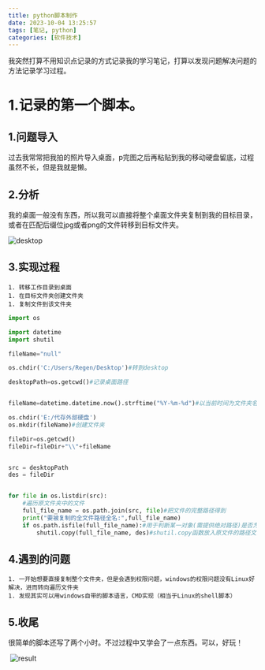 ```yaml
---
title: python脚本制作
date: 2023-10-04 13:25:57
tags: [笔记, python]
categories: [软件技术]
---
```


​	我突然打算不用知识点记录的方式记录我的学习笔记，打算以发现问题解决问题的方法记录学习过程。

# 1.记录的第一个脚本。

## 	1.问题导入

​	过去我常常把我拍的照片导入桌面，p完图之后再粘贴到我的移动硬盘留底，过程虽然不长，但是我就是懒。

## 	2.分析

​	我的桌面一般没有东西，所以我可以直接将整个桌面文件夹复制到我的目标目录，或者在匹配后缀位jpg或者png的文件转移到目标文件夹。

![desktop](../images/desktop.png)

## 3.实现过程

	1. 转移工作目录到桌面
	1. 在目标文件夹创建文件夹
	1. 复制文件到该文件夹

```python
import os

import datetime
import shutil

fileName="null"

os.chdir('C:/Users/Regen/Desktop')#转到desktop

desktopPath=os.getcwd()#记录桌面路径


fileName=datetime.datetime.now().strftime("%Y-%m-%d")#以当前时间为文件夹名字

os.chdir('E:/代存外部硬盘')
os.mkdir(fileName)#创建文件夹

fileDir=os.getcwd()
fileDir=fileDir+"\\"+fileName


src = desktopPath
des = fileDir


for file in os.listdir(src):
    #遍历原文件夹中的文件
    full_file_name = os.path.join(src, file)#把文件的完整路径得到
    print("要被复制的全文件路径全名:",full_file_name)
    if os.path.isfile(full_file_name):#用于判断某一对象(需提供绝对路径)是否为文件
        shutil.copy(full_file_name, des)#shutil.copy函数放入原文件的路径文件全名  然后放入目标文件夹


```

## 4.遇到的问题

	1. 一开始想要直接复制整个文件夹，但是会遇到权限问题，windows的权限问题没有Linux好解决，进而转向遍历文件夹
	1. 发现其实可以用windows自带的脚本语言，CMD实现（相当于Linux的shell脚本）

## 5.收尾

​	很简单的脚本还写了两个小时。不过过程中又学会了一点东西。可以，好玩！

​	![result](../images/wenjianzhuanyi.PNG)

